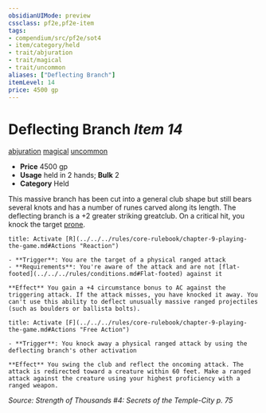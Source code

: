 ```yaml
---
obsidianUIMode: preview
cssclass: pf2e,pf2e-item
tags:
- compendium/src/pf2e/sot4
- item/category/held
- trait/abjuration
- trait/magical
- trait/uncommon
aliases: ["Deflecting Branch"]
itemLevel: 14
price: 4500 gp
---
```

# Deflecting Branch *Item 14*  
[abjuration](../../../rules/traits/abjuration.md)  [magical](../../../rules/traits/magical.md)  [uncommon](../../../rules/traits/uncommon.md)  

- **Price** 4500 gp
- **Usage** held in 2 hands; **Bulk** 2
- **Category** Held

This massive branch has been cut into a general club shape but still bears several knots and has a number of runes carved along its length. The deflecting branch is a +2 greater striking greatclub. On a critical hit, you knock the target [prone](../../../rules/conditions.md#Prone).

```ad-embed-ability
title: Activate [R](../../../rules/core-rulebook/chapter-9-playing-the-game.md#Actions "Reaction")

- **Trigger**: You are the target of a physical ranged attack
- **Requirements**: You're aware of the attack and are not [flat-footed](../../../rules/conditions.md#Flat-footed) against it

**Effect** You gain a +4 circumstance bonus to AC against the triggering attack. If the attack misses, you have knocked it away. You can't use this ability to deflect unusually massive ranged projectiles (such as boulders or ballista bolts).
```

```ad-embed-ability
title: Activate [F](../../../rules/core-rulebook/chapter-9-playing-the-game.md#Actions "Free Action")

- **Trigger**: You knock away a physical ranged attack by using the deflecting branch's other activation

**Effect** You swing the club and reflect the oncoming attack. The attack is redirected toward a creature within 60 feet. Make a ranged attack against the creature using your highest proficiency with a ranged weapon.
```

*Source: Strength of Thousands #4: Secrets of the Temple-City p. 75*
